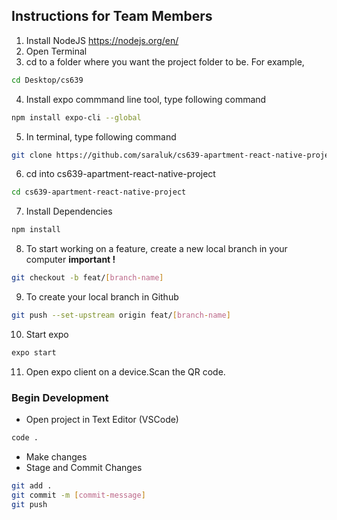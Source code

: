 ## Instructions for Team Members

1. Install NodeJS https://nodejs.org/en/
2. Open Terminal
3. cd to a folder where you want the project folder to be.
For example,
```bash
cd Desktop/cs639
```
4. Install expo commmand line tool, type following command
```bash
npm install expo-cli --global
```
5. In terminal, type following command
```bash
git clone https://github.com/saraluk/cs639-apartment-react-native-project.git
```
6. cd into cs639-apartment-react-native-project
```bash
cd cs639-apartment-react-native-project
```
7. Install Dependencies
```bash
npm install
```
8. To start working on a feature, create a new local branch in your computer **important !**
```bash
git checkout -b feat/[branch-name]
```
9. To create your local branch in Github
```bash
git push --set-upstream origin feat/[branch-name]
```
10. Start expo
```bash
expo start
```
11. Open expo client on a device.Scan the QR code.

### Begin Development
- Open project in Text Editor (VSCode)
```bash
code .
```
- Make changes
- Stage and Commit Changes 
```bash
git add .
git commit -m [commit-message]
git push
```


